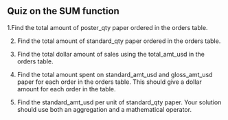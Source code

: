 ## Quiz on the SUM function

1.Find the total amount of poster_qty paper ordered in the orders table.

2. Find the total amount of standard_qty paper ordered in the orders table.

3. Find the total dollar amount of sales using the total_amt_usd in the orders table.

4. Find the total amount spent on standard_amt_usd and gloss_amt_usd paper for each order in the orders table. This should give a dollar amount for each order in the table.

5. Find the standard_amt_usd per unit of standard_qty paper. Your solution should use both an aggregation and a mathematical operator.
